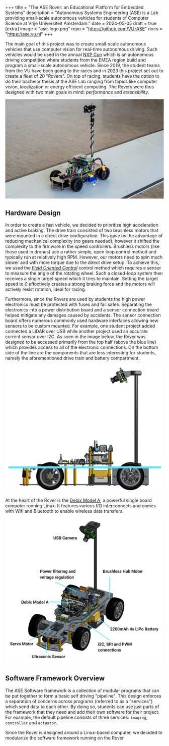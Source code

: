 +++
title = "The ASE Rover: an Educational Platform for Embedded Systems"
description = "Autonomous Systems Engineering (ASE) is a Lab providing small-scale autonomous vehicles for students of Computer Science at Vrije Universiteit Amsterdam."
date = 2024-05-05
draft = true
[extra]
image = "ase-logo.png"
repo = "https://github.com/VU-ASE"
docs = "https://ase.vu.nl"
+++

The main goal of this project was to create small-scale autonomous vehicles that use computer vision for real-time autonomous driving. Such vehicles would be used in the annual [NXP Cup](https://nxpcup.nxp.com/) which is an autonomous driving competition where students from the EMEA region build and program a small-scale autonomous vehicle. Since 2019, the student teams from the VU have been going to the races and in 2023 this project set out to create a fleet of 20 "Rovers". On top of racing, students have the option to do their bachelor thesis at the ASE Lab ranging from topics like computer vision, localization or energy efficient computing. The Rovers were thus designed with two main goals in mind: *performance* and *extensibility*.

![](rover-wide.jpg)

## Hardware Design

In order to create a fast vehicle, we decided to prioritize high acceleration and active braking. The drive train consisted of two brushless motors that were mounted in a direct drive configuration. This gave us the advantage of reducing mechanical complexity (no gears needed), however it shifted the complexity to the firmware in the speed controllers. Brushless motors (like those used in drones) use a rather simple, open loop control method and typically run at relatively high RPM. However, our motors need to spin much slower and with more torque due to the direct drive setup. To achieve this, we used the [*Field Oriented Control*](https://en.wikipedia.org/wiki/Vector_control_(motor)) control method which requires a sensor to measure the angle of the rotating wheel. Such a closed-loop system then receives a single target speed which it tries to maintain. Setting the target speed to *0* effectively creates a strong braking force and the motors will actively resist rotation, ideal for racing.

Furthermore, since the Rovers are used by students the high power electronics must be protected with fuses and fail safes. Separating the electronics into a power distribution board and a sensor connection board helped mitigate any damages caused by accidents. The sensor connection board offers numerous commonly used hardware interfaces allowing new sensors to be custom mounted. For example, one student project added connected a LiDAR over USB while another project used an accurate current sensor over I2C. As seen in the image below, the Rover was designed to be accessed primarily from the top half (above the blue line) which provides access to all of the electronic connections. On the bottom side of the line are the components that are less interesting for students, namely the aforementioned drive train and battery compartment.

![Side view of the Rover](./side-view.jpg)

At the heart of the Rover is the [Debix Model A](https://www.debix.io/hardware/model-a.html), a powerful single board computer running Linux. It features various I/O interconnects and comes with Wifi and Bluetooth to enable wireless data transfers.

![Overview of the Rover](./overview.png)

## Software Framework Overview

The ASE Software framework is a collection of modular programs that can be put together to form a basic self driving "pipeline". This design enforces a separation of concerns across programs (referred to as a "services") which send data to each other. By doing so, students can use just parts of the framework that they need and add their own software for their project. For example, the default pipeline consists of three services: `imaging`, `controller` and `actuator`.



Since the Rover is designed around a Linux-based computer, we decided to modularize the software framework running on the Rover 


<!-- ### Language Agnostic Interop

### The Web Utility

### Knowledge Base



## Use in Education
* Bachelor Projects


## Use for Competition
* NXP CUP Qualifiers + Finals 2025
* NXP CUP Qualifiers + Finals 2026
* videos -->




